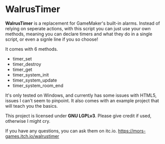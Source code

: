 # WalrusTimer

**WalrusTimer** is a replacement for GameMaker's built-in alarms. Instead of relying on seperate actions, with this script you can just use your own methods, meaning you can declare timers and what they do in a single script, or even a signle line if you so choose!

It comes with 6 methods.
- timer_set
- timer_destroy
- timer_get
- timer_system_init
- timer_system_update
- timer_system_room_end

It's only tested on Windows, and currently has some issues with HTML5, issues I can't seem to pinpoint. It also comes with an example project that will teach you the basics.

This project is licensed under **GNU LGPLv3**. Please give credit if used, otherwise I might cry.

If you have any questions, you can ask them on itc.io.
https://mors-games.itch.io/walrustimer